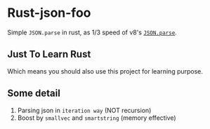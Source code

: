 # Rust-json-foo

Simple `JSON.parse` in rust, as 1/3 speed of v8's [`JSON.parse`](https://github.com/v8/v8/blob/master/src/json/json-parser.cc).

## Just To Learn Rust

Which means you should also use this project for learning purpose. 

## Some detail

1. Parsing json in `iteration way` (NOT recursion)
1. Boost by `smallvec` and `smartstring` (memory effective)